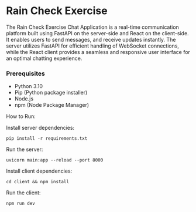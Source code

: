 # Rain Check Exercise

The Rain Check Exercise Chat Application is a real-time communication platform built using FastAPI on the server-side and React on the client-side. It enables users to send messages, and receive updates instantly. 
The server utilizes FastAPI for efficient handling of WebSocket connections, while the React client provides a seamless and responsive user interface for an optimal chatting experience.

### Prerequisites
- Python 3.10
- Pip (Python package installer)
- Node.js
- npm (Node Package Manager)

How to Run:

Install server dependencies:
```
pip install -r requirements.txt
```

Run the server: 
```
uvicorn main:app --reload --port 8000
```

Install client dependencies: 
```
cd client && npm install
```

Run the client: 
```
npm run dev
```
